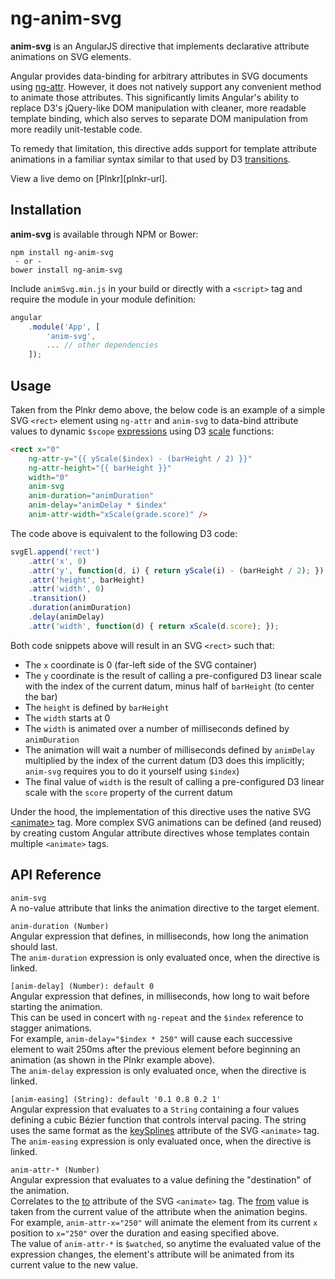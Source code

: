 # ng-anim-svg

**anim-svg** is an AngularJS directive that implements declarative attribute animations on SVG elements.

Angular provides data-binding for arbitrary attributes in SVG documents using [ng-attr][ng-attr-url]. However, it does not natively support any convenient method to animate those attributes. This significantly limits Angular's ability to replace D3's jQuery-like DOM manipulation with cleaner, more readable template binding, which also serves to separate DOM manipulation from more readily unit-testable code.

To remedy that limitation, this directive adds support for template attribute animations in a familiar syntax similar to that used by D3 [transitions][d3-transition-url].

View a live demo on [Plnkr][plnkr-url].

## Installation

**anim-svg** is available through NPM or Bower:

```text
npm install ng-anim-svg  
 - or -  
bower install ng-anim-svg
```

Include `animSvg.min.js` in your build or directly with a `<script>` tag and require the module in your module definition:

```js
angular  
    .module('App', [  
        'anim-svg',  
        ... // other dependencies  
    ]);
```

## Usage

Taken from the Plnkr demo above, the below code is an example of a simple SVG `<rect>` element using `ng-attr` and `anim-svg` to data-bind attribute values to dynamic `$scope` [expressions][expression-url] using D3 [scale][scale-url] functions:

```html
<rect x="0"  
    ng-attr-y="{{ yScale($index) - (barHeight / 2) }}"  
    ng-attr-height="{{ barHeight }}"  
    width="0"  
    anim-svg  
    anim-duration="animDuration"  
    anim-delay="animDelay * $index"  
    anim-attr-width="xScale(grade.score)" />
```

The code above is equivalent to the following D3 code:

```js
svgEl.append('rect')  
    .attr('x', 0)  
    .attr('y', function(d, i) { return yScale(i) - (barHeight / 2); })  
    .attr('height', barHeight)  
    .attr('width', 0)  
    .transition()  
    .duration(animDuration)  
    .delay(animDelay)  
    .attr('width', function(d) { return xScale(d.score); });
```

Both code snippets above will result in an SVG `<rect>` such that:

- The `x` coordinate is 0 (far-left side of the SVG container)
- The `y` coordinate is the result of calling a pre-configured D3 linear scale with the index of the current datum, minus half of `barHeight` (to center the bar)
- The `height` is defined by `barHeight`
- The `width` starts at 0
- The `width` is animated over a number of milliseconds defined by `animDuration`
- The animation will wait a number of milliseconds defined by `animDelay` multiplied by the index of the current datum (D3 does this implicitly; `anim-svg` requires you to do it yourself using `$index`)
- The final value of `width` is the result of calling a pre-configured D3 linear scale with the `score` property of the current datum

Under the hood, the implementation of this directive uses the native SVG [&lt;animate&gt;][mdn-animate-url] tag. More complex SVG animations can be defined (and reused) by creating custom Angular attribute directives whose templates contain multiple `<animate>` tags.


## API Reference

`anim-svg`  
A no-value attribute that links the animation directive to the target element.

`anim-duration (Number)`  
Angular expression that defines, in milliseconds, how long the animation should last.  
The `anim-duration` expression is only evaluated once, when the directive is linked.

`[anim-delay] (Number): default 0`  
Angular expression that defines, in milliseconds, how long to wait before starting the animation.  
This can be used in concert with `ng-repeat` and the `$index` reference to stagger animations.  
For example, `anim-delay="$index * 250"` will cause each successive element to wait 250ms after the previous element before beginning an animation (as shown in the Plnkr example above).  
The `anim-delay` expression is only evaluated once, when the directive is linked.

`[anim-easing] (String): default '0.1 0.8 0.2 1'`  
Angular expression that evaluates to a `String` containing a four values defining a cubic Bézier function that controls interval pacing. The string uses the same format as the [keySplines][keySplines-url] attribute of the SVG `<animate>` tag.  
The `anim-easing` expression is only evaluated once, when the directive is linked.

`anim-attr-* (Number)`  
Angular expression that evaluates to a value defining the "destination" of the animation.  
Correlates to the [to][to-url] attribute of the SVG `<animate>` tag. The [from][from-url] value is taken from the current value of the attribute when the animation begins.  
For example, `anim-attr-x="250"` will animate the element from its current `x` position to `x="250"` over the duration and easing specified above.  
The value of `anim-attr-*` is `$watched`, so anytime the evaluated value of the expression changes, the element's attribute will be animated from its current value to the new value.

[ng-attr-url]: https://docs.angularjs.org/guide/interpolation#-ngattr-for-binding-to-arbitrary-attributes
[d3-transition-url]: https://github.com/d3/d3-transition#transition

[mdn-animate-url]: https://developer.mozilla.org/en-US/docs/Web/SVG/Element/animate 
[expression-url]: https://docs.angularjs.org/guide/expression
[scale-url]: https://github.com/d3/d3/blob/master/API.md#scales-d3-scale
[keySplines-url]: https://developer.mozilla.org/en-US/docs/Web/SVG/Attribute/keySplines
[to-url]: https://developer.mozilla.org/en-US/docs/Web/SVG/Attribute/to
[from-url]: https://developer.mozilla.org/en-US/docs/Web/SVG/Attribute/from
